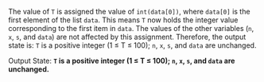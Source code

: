 The value of `T` is assigned the value of `int(data[0])`, where `data[0]` is the first element of the list `data`. This means `T` now holds the integer value corresponding to the first item in `data`. The values of the other variables (`n`, `x`, `s`, and `data`) are not affected by this assignment. Therefore, the output state is: `T` is a positive integer (1 ≤ T ≤ 100); `n`, `x`, `s`, and `data` are unchanged.

Output State: **`T` is a positive integer (1 ≤ T ≤ 100); `n`, `x`, `s`, and `data` are unchanged.**